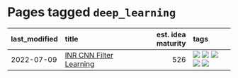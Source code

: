 # Pages tagged `deep_learning`

|last_modified|title|est. idea maturity|tags
|:---|:---|---:|:---|
|2022-07-09|[INR CNN Filter Learning](../INR_CNN_filter_learning.md)|526|[![](https://img.shields.io/badge/tag-CNN-a3de36)](../tags/CNN.md) [![](https://img.shields.io/badge/tag-INR-926797)](../tags/INR.md) [![](https://img.shields.io/badge/tag-deep_learning-e2ec85)](../tags/deep_learning.md) [![](https://img.shields.io/badge/tag-experimental-496a1)](../tags/experimental.md) [![](https://img.shields.io/badge/tag-filter_learning-8b768)](../tags/filter_learning.md)|